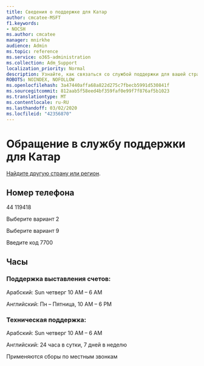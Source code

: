 ```yaml
---
title: Сведения о поддержке для Катар
author: cmcatee-MSFT
f1.keywords:
- NOCSH
ms.author: cmcatee
manager: mnirkhe
audience: Admin
ms.topic: reference
ms.service: o365-administration
ms.collection: Adm_Support
localization_priority: Normal
description: Узнайте, как связаться со службой поддержки для вашей страны или региона.
ROBOTS: NOINDEX, NOFOLLOW
ms.openlocfilehash: 3a47440affa68a822d275c7fbecb5991d530841f
ms.sourcegitcommit: 812aab5f58eed4bf359faf0e99f7f876af5b1023
ms.translationtype: MT
ms.contentlocale: ru-RU
ms.lasthandoff: 03/02/2020
ms.locfileid: "42356870"
---
```

# <a name="contact-support-for-qatar"></a>Обращение в службу поддержки для Катар

[Найдите другую страну или регион](../contact-support-for-business-products.md).

## <a name="phone-number"></a>Номер телефона
44 119418

Выберите вариант 2

Выберите вариант 9

Введите код 7700

## <a name="hours"></a>Часы
### <a name="billing-support"></a>Поддержка выставления счетов:

Арабский: Sun четверг 10 AM – 6 AM

Английский: Пн – Пятница, 10 AM – 6 PM

### <a name="technical-support"></a>Техническая поддержка:

Арабский: Sun четверг 10 AM – 6 AM

Английский: 24 часа в сутки, 7 дней в неделю

Применяются сборы по местным звонкам
